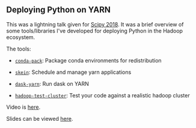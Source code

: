 ## Deploying Python on YARN

This was a lightning talk given for [Scipy 2018](https://scipy2018.scipy.org/).
It was a brief overview of some tools/libraries I've developed for deploying
Python in the Hadoop ecosystem.

The tools:

- [`conda-pack`](https://conda.github.io/conda-pack/): Package conda environments for redistribution

- [`skein`](https://jcrist.github.io/skein/): Schedule and manage yarn applications

- [`dask-yarn`](http://dask-yarn.readthedocs.io/): Run dask on YARN

- [`hadoop-test-cluster`](https://github.com/jcrist/hadoop-test-cluster): Test your code against a realistic hadoop cluster

Video is [here](https://youtu.be/d312Qq2z-Bk?t=49m18s).

Slides can be viewed [here](http://jcrist.github.io/talks/scipy_2018_lightning_talk/slides.html).
